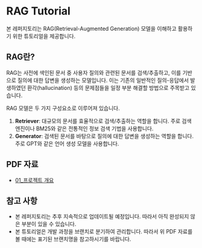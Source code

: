 # RAG Tutorial
본 레퍼지토리는 RAG(Retrieval-Augmented Generation) 모델을 이해하고 활용하기 위한 튜토리얼을 제공합니다.


## RAG란?
RAG는 사전에 색인된 문서 중 사용자 질의와 관련된 문서를 검색/추출하고, 이를 기반으로 질의에 대한 답변을 생성하는 모델입니다. 이는 기존의 일반적인 질의-응답에서 발생하였던 환각(hallucination) 등의 문제점들을 일정 부분 해결할 방법으로 주목받고 있습니다.

RAG 모델은 두 가지 구성요소로 이루어져 있습니다.
1. **Retriever**: 대규모의 문서를 효율적으로 검색/추출하는 역할을 합니다. 주로 검색 엔진이나 BM25와 같은 전통적인 정보 검색 기법을 사용합니다.
2. **Generator**: 검색된 문서를 바탕으로 질의에 대한 답변을 생성하는 역할을 합니다. 주로 GPT와 같은 언어 생성 모델을 사용합니다.

## PDF 자료
- [01_프로젝트 개요](https://www.slideshare.net/slideshow/rag-tutorial-01-rag-pdf/270232354)

## 참고 사항
- 본 레퍼지토리는 추후 지속적으로 업데이트될 예정입니다. 따라서 아직 완성되지 않은 부분이 있을 수 있습니다.
- 본 튜토리얼은 개발 과정을 브랜치로 분기하여 관리합니다. 따라서 위 PDF 자료를 볼 때에는 표기된 브랜치명을 참고하시기를 바랍니다.